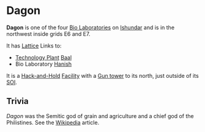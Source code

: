 # Dagon

**Dagon** is one of the four [Bio Laboratories](../locations/Bio_Laboratory.md)
on [Ishundar](../locations/Ishundar.md) and is in the northwest inside grids E6
and E7.

It has [Lattice](../terminology/Lattice.md) Links to:

- [Technology Plant](../locations/Technology_Plant.md) [Baal](Baal.md)
- Bio Laboratory [Hanish](Hanish.md)

It is a [Hack-and-Hold](../terminology/Hack-and-Hold.md)
[Facility](../locations/Facilities.md) with a
[Gun tower](../locations/Gun_tower.md) to its north, just outside of its
[SOI](../locations/Sphere_of_Influence.md).

## Trivia

_Dagon_ was the Semitic god of grain and agriculture and a chief god of the
Philistines. See the [Wikipedia](http://en.wikipedia.org) article.
